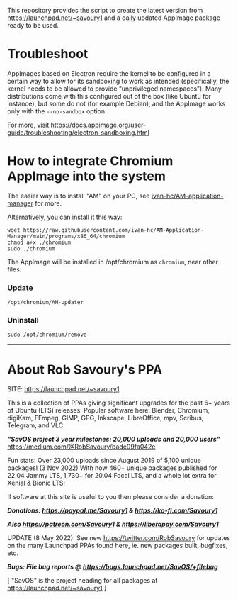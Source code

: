 This repository provides the script to create the latest version from https://launchpad.net/~savoury1 and a daily updated AppImage package ready to be used.

# Troubleshoot
AppImages based on Electron require the kernel to be configured in a certain way to allow for its sandboxing to work as intended (specifically, the kernel needs to be allowed to provide “unprivileged namespaces”). Many distributions come with this configured out of the box (like Ubuntu for instance), but some do not (for example Debian), and the AppImage works only with the `--no-sandbox` option. 

For more, visit https://docs.appimage.org/user-guide/troubleshooting/electron-sandboxing.html

# How to integrate Chromium AppImage into the system
The easier way is to install "AM" on your PC, see [ivan-hc/AM-application-manager](https://github.com/ivan-hc/AM-application-manager) for more.

Alternatively, you can install it this way:

    wget https://raw.githubusercontent.com/ivan-hc/AM-Application-Manager/main/programs/x86_64/chromium
    chmod a+x ./chromium
    sudo ./chromium
The AppImage will be installed in /opt/chromium as `chromium`, near other files.
### Update

    /opt/chromium/AM-updater
### Uninstall

    sudo /opt/chromium/remove

------------------------------------
# About Rob Savoury's PPA  
SITE: https://launchpad.net/~savoury1

This is a collection of PPAs giving significant upgrades for the past 6+ years of Ubuntu (LTS) releases. Popular software here: Blender, Chromium, digiKam, FFmpeg, GIMP, GPG, Inkscape, LibreOffice, mpv, Scribus, Telegram, and VLC.

***"SavOS project 3 year milestones: 20,000 uploads and 20,000 users"***
               https://medium.com/@RobSavoury/bade09fa042e

Fun stats: Over 23,000 uploads since August 2019 of 5,100 unique packages!
(3 Nov 2022) With now 460+ unique packages published for 22.04 Jammy LTS, 1,730+ for 20.04 Focal LTS, and a whole lot extra for Xenial & Bionic LTS!

If software at this site is useful to you then please consider a donation:

***Donations: https://paypal.me/Savoury1 & https://ko-fi.com/Savoury1***

***Also https://patreon.com/Savoury1 & https://liberapay.com/Savoury1***

UPDATE (8 May 2022): See new https://twitter.com/RobSavoury for updates on the many Launchpad PPAs found here, ie. new packages built, bugfixes, etc.

***Bugs: File bug reports @ https://bugs.launchpad.net/SavOS/+filebug***

[ "SavOS" is the project heading for all packages at https://launchpad.net/~savoury1 ]
